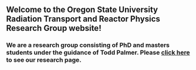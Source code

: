## Welcome to the Oregon State University Radiation Transport and Reactor Physics Research Group website!

### We are a research group consisting of PhD and masters students under the guidance of Todd Palmer. Please [click here](https://rtrp.github.io/osu-transport/) to see our research page.
